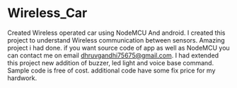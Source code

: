 # Wireless_Car
Created Wireless operated car using NodeMCU And android. I created this project to understand Wireless communication between sensors. Amazing project i had done. if you want source code of app as well as NodeMCU you can contact me on email dhruvgandhi75675@gmail.com. I had extended this project new addition of buzzer, led light and voice base command. Sample code is free of cost. additional code have some fix price for my hardwork. 
